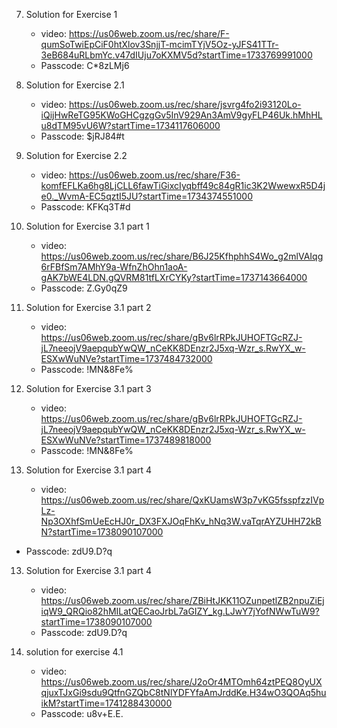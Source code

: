 7. Solution for Exercise 1
    * video: https://us06web.zoom.us/rec/share/F-qumSoTwiEpCiF0htXlov3SnjjT-mcimTYjV5Oz-yJFS41TTr-3eB684uRLbmYc.v47dIUju7oKXMV5d?startTime=1733769991000
    * Passcode: C*8zLMj6
  
9. Solution for Exercise 2.1
    * video: https://us06web.zoom.us/rec/share/jsvrg4fo2i93120Lo-iQijHwReTG95KWoGHCgzgGv5InV929An3AmV9gyFLP46Uk.hMhHLu8dTM95vU6W?startTime=1734117606000
    * Passcode: $jRJ84#t
  
10. Solution for Exercise 2.2
    * video: https://us06web.zoom.us/rec/share/F36-komfEFLKa6hg8LjCLL6fawTiGixcIyqbff49c84gR1ic3K2WwewxR5D4je0._WvmA-EC5qztI5JU?startTime=1734374551000
    * Passcode:  KFKq3T#d
    
11. Solution for Exercise 3.1 part 1
    * video: https://us06web.zoom.us/rec/share/B6J25KfhphhS4Wo_g2mlVAIqg6rFBfSm7AMhY9a-WfnZhOhn1aoA-gAK7bWE4LDN.gQVRM81tfLXrCYKy?startTime=1737143664000
    * Passcode:  Z.Gy0qZ9
    
12. Solution for Exercise 3.1 part 2
    * video: https://us06web.zoom.us/rec/share/gBv6lrRPkJUHOFTGcRZJ-jL7neeojV9aepqubYwQW_nCeKK8DEnzr2J5xq-Wzr_s.RwYX_w-ESXwWuNVe?startTime=1737484732000
    * Passcode:  !MN&8Fe%

13. Solution for Exercise 3.1 part 3
    * video: https://us06web.zoom.us/rec/share/gBv6lrRPkJUHOFTGcRZJ-jL7neeojV9aepqubYwQW_nCeKK8DEnzr2J5xq-Wzr_s.RwYX_w-ESXwWuNVe?startTime=1737489818000
    * Passcode:  !MN&8Fe%

13. Solution for Exercise 3.1 part 4  
    * video: https://us06web.zoom.us/rec/share/QxKUamsW3p7vKG5fsspfzzIVpLz-Np3OXhfSmUeEcHJ0r_DX3FXJOqFhKv_hNq3W.vaTqrAYZUHH72kBN?startTime=1738090107000  
   * Passcode: zdU9.D?q  


13. Solution for Exercise 3.1 part 4  
    * video: https://us06web.zoom.us/rec/share/ZBiHtJKK11OZunpetlZB2npuZiEjiqW9_QRQio82hMILatQECaoJrbL7aGIZY_kg.LJwY7jYofNWwTuW9?startTime=1738090107000
    * Passcode: zdU9.D?q



14. solution for exercise 4.1 
    * video: https://us06web.zoom.us/rec/share/J2oOr4MTOmh64ztPEQ8OyUXqjuxTJxGi9sdu9QtfnGZQbC8tNlYDFYfaAmJrddKe.H34wO3QOAq5huikM?startTime=1741288430000  
    * Passcode: u8v+E.E.